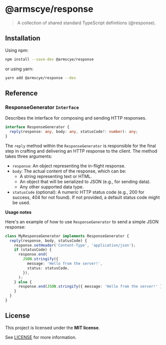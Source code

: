 # @armscye/response

> A collection of shared standard TypeScript definitions (@response).

## Installation

Using npm:

```sh
npm install --save-dev @armscye/response
```

or using yarn:

```sh
yarn add @armscye/response --dev
```

## Reference

### ResponseGenerator `Interface`

Describes the interface for composing and sending HTTP responses.

```ts
interface ResponseGenerator {
  reply(response: any, body: any, statusCode?: number): any;
}
```

The `reply` method within the `ResponseGenerator` is responsible for the final step in crafting and delivering an HTTP response to the client. The method takes three arguments:

- `response`: An object representing the in-flight response.
- `body`: The actual content of the response, which can be:
  - A string representing text or HTML.
  - An object that will be serialized to JSON (e.g., for sending data).
  - Any other supported data type.
- `statusCode` (optional): A numeric HTTP status code (e.g., 200 for success, 404 for not found). If not provided, a default status code might be used.

**Usage notes**

Here's an example of how to use `ResponseGenerator` to send a simple JSON response:

```ts
class MyResponseGenerator implements ResponseGenerator {
  reply(response, body, statusCode) {
    response.setHeader('Content-Type', 'application/json');
    if (statusCode) {
      response.end(
        JSON.stringify({
          message: 'Hello from the server!',
          status: statusCode,
        }),
      );
    } else {
      response.end(JSON.stringify({ message: 'Hello from the server!' }));
    }
  }
}
```

## License

This project is licensed under the **MIT license**.

See [LICENSE](LICENSE) for more information.
